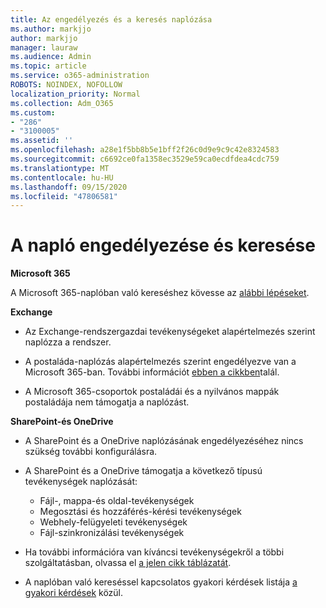```yaml
---
title: Az engedélyezés és a keresés naplózása
ms.author: markjjo
author: markjjo
manager: lauraw
ms.audience: Admin
ms.topic: article
ms.service: o365-administration
ROBOTS: NOINDEX, NOFOLLOW
localization_priority: Normal
ms.collection: Adm_O365
ms.custom:
- "286"
- "3100005"
ms.assetid: ''
ms.openlocfilehash: a28e1f5bb8b5e1bff2f26c0d9e9c9c42e8324583
ms.sourcegitcommit: c6692ce0fa1358ec3529e59ca0ecdfdea4cdc759
ms.translationtype: MT
ms.contentlocale: hu-HU
ms.lasthandoff: 09/15/2020
ms.locfileid: "47806581"
---
```

# <a name="enable-and-search-the-audit-log"></a>A napló engedélyezése és keresése

**Microsoft 365**

A Microsoft 365-naplóban való kereséshez kövesse az [alábbi lépéseket](https://docs.microsoft.com/microsoft-365/compliance/search-the-audit-log-in-security-and-compliance#search-the-audit-log).

**Exchange**

- Az Exchange-rendszergazdai tevékenységeket alapértelmezés szerint naplózza a rendszer.

- A postaláda-naplózás alapértelmezés szerint engedélyezve van a Microsoft 365-ban. További információt  [ebben a cikkben](https://docs.microsoft.com/microsoft-365/compliance/enable-mailbox-auditing)talál.

- A Microsoft 365-csoportok postaládái és a nyilvános mappák postaládája nem támogatja a naplózást.

**SharePoint-és OneDrive**

- A SharePoint és a OneDrive naplózásának engedélyezéséhez nincs szükség további konfigurálásra.

- A SharePoint és a OneDrive támogatja a következő típusú tevékenységek naplózását:

    - Fájl-, mappa-és oldal-tevékenységek
    - Megosztási és hozzáférés-kérési tevékenységek
    - Webhely-felügyeleti tevékenységek
    - Fájl-szinkronizálási tevékenységek

- Ha további információra van kíváncsi tevékenységekről a többi szolgáltatásban, olvassa el  [a jelen cikk táblázatát](https://docs.microsoft.com/microsoft-365/compliance/search-the-audit-log-in-security-and-compliance#audited-activities).

- A naplóban való kereséssel kapcsolatos gyakori kérdések listája [a gyakori kérdések](https://docs.microsoft.com/microsoft-365/compliance/search-the-audit-log-in-security-and-compliance#frequently-asked-questions) közül.